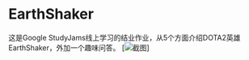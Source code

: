 # EarthShaker
这是Google StudyJams线上学习的结业作业，从5个方面介绍DOTA2英雄EarthShaker，外加一个趣味问答。
[![截图](http://d.picphotos.baidu.com/album/s%3D1400%3Bq%3D90/sign=0ce85414d600baa1be2c43bf77208263/0b46f21fbe096b6365f1c7a80b338744eaf8ac5a.jpg)]
